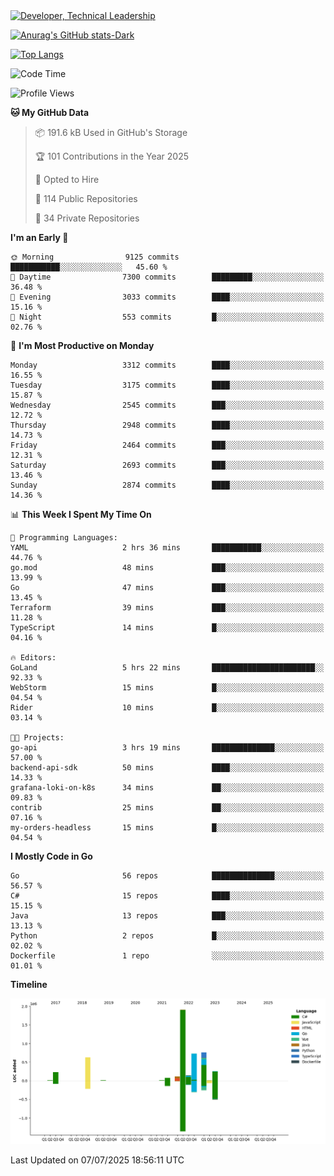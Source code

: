 <div>
  <a href="https://www.linkedin.com/in/arielpineiro/" target="_blank" rel="nofollow noopener noreferrer">
    <img src="https://img.shields.io/badge/-LinkedIn-%230077B5?style=for-the-badge&logo=linkedin&logoColor=white" alt="Developer, Technical Leadership" title="Ariel Piñeiro">
  </a>
</div>

[![Anurag's GitHub stats-Dark](https://github-readme-stats.vercel.app/api?username=arielsrv&show_icons=true&theme=dark#gh-dark-mode-only)](https://github.com/anuraghazra/github-readme-stats#gh-dark-mode-only)

[![Top Langs](https://github-readme-stats.vercel.app/api/top-langs/?username=arielsrv&layout=compact&langs_count=10&theme=dark#gh-dark-mode-only)](https://github.com/anuraghazra/github-readme-stats&theme=dark#gh-dark-mode-only)

<!--START_SECTION:waka-->
![Code Time](http://img.shields.io/badge/Code%20Time-1%2C344%20hrs%207%20mins-blue)

![Profile Views](http://img.shields.io/badge/Profile%20Views-2-blue)

**🐱 My GitHub Data** 

> 📦 191.6 kB Used in GitHub's Storage 
 > 
> 🏆 101 Contributions in the Year 2025
 > 
> 💼 Opted to Hire
 > 
> 📜 114 Public Repositories 
 > 
> 🔑 34 Private Repositories 
 > 
**I'm an Early 🐤** 

```text
🌞 Morning                9125 commits        ███████████░░░░░░░░░░░░░░   45.60 % 
🌆 Daytime                7300 commits        █████████░░░░░░░░░░░░░░░░   36.48 % 
🌃 Evening                3033 commits        ████░░░░░░░░░░░░░░░░░░░░░   15.16 % 
🌙 Night                  553 commits         █░░░░░░░░░░░░░░░░░░░░░░░░   02.76 % 
```
📅 **I'm Most Productive on Monday** 

```text
Monday                   3312 commits        ████░░░░░░░░░░░░░░░░░░░░░   16.55 % 
Tuesday                  3175 commits        ████░░░░░░░░░░░░░░░░░░░░░   15.87 % 
Wednesday                2545 commits        ███░░░░░░░░░░░░░░░░░░░░░░   12.72 % 
Thursday                 2948 commits        ████░░░░░░░░░░░░░░░░░░░░░   14.73 % 
Friday                   2464 commits        ███░░░░░░░░░░░░░░░░░░░░░░   12.31 % 
Saturday                 2693 commits        ███░░░░░░░░░░░░░░░░░░░░░░   13.46 % 
Sunday                   2874 commits        ████░░░░░░░░░░░░░░░░░░░░░   14.36 % 
```


📊 **This Week I Spent My Time On** 

```text
💬 Programming Languages: 
YAML                     2 hrs 36 mins       ███████████░░░░░░░░░░░░░░   44.76 % 
go.mod                   48 mins             ███░░░░░░░░░░░░░░░░░░░░░░   13.99 % 
Go                       47 mins             ███░░░░░░░░░░░░░░░░░░░░░░   13.45 % 
Terraform                39 mins             ███░░░░░░░░░░░░░░░░░░░░░░   11.28 % 
TypeScript               14 mins             █░░░░░░░░░░░░░░░░░░░░░░░░   04.16 % 

🔥 Editors: 
GoLand                   5 hrs 22 mins       ███████████████████████░░   92.33 % 
WebStorm                 15 mins             █░░░░░░░░░░░░░░░░░░░░░░░░   04.54 % 
Rider                    10 mins             █░░░░░░░░░░░░░░░░░░░░░░░░   03.14 % 

🐱‍💻 Projects: 
go-api                   3 hrs 19 mins       ██████████████░░░░░░░░░░░   57.00 % 
backend-api-sdk          50 mins             ████░░░░░░░░░░░░░░░░░░░░░   14.33 % 
grafana-loki-on-k8s      34 mins             ██░░░░░░░░░░░░░░░░░░░░░░░   09.83 % 
contrib                  25 mins             ██░░░░░░░░░░░░░░░░░░░░░░░   07.16 % 
my-orders-headless       15 mins             █░░░░░░░░░░░░░░░░░░░░░░░░   04.54 % 
```

**I Mostly Code in Go** 

```text
Go                       56 repos            ██████████████░░░░░░░░░░░   56.57 % 
C#                       15 repos            ████░░░░░░░░░░░░░░░░░░░░░   15.15 % 
Java                     13 repos            ███░░░░░░░░░░░░░░░░░░░░░░   13.13 % 
Python                   2 repos             █░░░░░░░░░░░░░░░░░░░░░░░░   02.02 % 
Dockerfile               1 repo              ░░░░░░░░░░░░░░░░░░░░░░░░░   01.01 % 
```



**Timeline**

![Lines of Code chart](https://raw.githubusercontent.com/arielsrv/arielsrv/main/assets/bar_graph.png)


 Last Updated on 07/07/2025 18:56:11 UTC
<!--END_SECTION:waka-->
